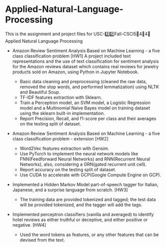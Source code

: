 # Applied-Natural-Language-Processing
This is the assignment and project files for USC-2️⃣2️⃣Fall-CSCI5⃣️4⃣️4⃣️ Applied Natural Language Processing

-  Amazon Review Sentiment Analysis Based on Machine Learning - a five class classification problem [HW1]
   A project included text representations and the use of text classification for sentiment analysis for the Amazon reviews dataset which contains real reviews for jewelry products sold on Amazon, using Python in Jupyter Notebook.
   -  Basic data cleaning and preprocessing (cleaned the raw data, removed the stop words, and performed lemmatization) using NLTK and Beautiful Soup.
   -  TF-IDF features extraction with Sklearn.
   -  Train a Perceptron model, an SVM model, a Logistic Regression model and a Multinomial Naive Bayes model on training dataset using the sklearn built-in implementation.
   -  Report Precision, Recall, and f1-score per class and their averages on the testing split of dataset.


  
-  Amazon Review Sentiment Analysis Based on Machine Learning - a five class classification problem - extension [HW2]
   -  Word2Vec features extraction with Gensim.
   -  Use PyTorch to implement the neural network models like FNN(Feedforward Neural Networks) and RNN(Recurrent Neural Networks), also, considering a GRN(gated recurrent unit cell).
   -  Report accuracy on the testing split of dataset.
   -  Use CUDA to accelerate with GCP(Google Compute Engine on GCP).



-  Implemented a Hidden Markov Model part-of-speech tagger for Italian, Japanese, and a surprise language from scratch. [HW3]
   - The training data are provided tokenized and tagged; the test data will be provided tokenized, and the tagger will add the tags.



-  Implemented perceptron classifiers (vanilla and averaged) to identify hotel reviews as either truthful or deceptive, and either positive or negative. [HW4]
   - Used the word tokens as features, or any other features that can be devised from the text.

 
